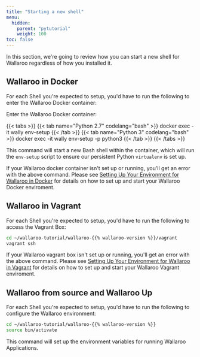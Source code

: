 ```yaml
---
title: "Starting a new shell"
menu:
  hidden:
    parent: "pytutorial"
    weight: 100
toc: false
---
```

In this section, we're going to review how you can start a new shell for Wallaroo regardless of how you installed it.

## Wallaroo in Docker

For each Shell you're expected to setup, you'd have to run the following to enter the Wallaroo Docker container:

Enter the Wallaroo Docker container:

{{< tabs >}}
{{< tab name="Python 2.7" codelang="bash" >}}
docker exec -it wally env-setup
{{< /tab >}}
{{< tab name="Python 3" codelang="bash" >}}
docker exec -it wally env-setup -p python3
{{< /tab >}}
{{< /tabs >}}


This command will start a new Bash shell within the container, which will run the `env-setup` script to ensure our persistent Python `virtualenv` is set up.

If your Wallaroo docker container isn't set up or running, you'll get an error with the above command. Please see [Setting Up Your Environment for Wallaroo in Docker](/python-installation/python-docker-installation-guide/) for details on how to set up and start your Wallaroo Docker enviroment.

## Wallaroo in Vagrant

For each Shell you're expected to setup, you'd have to run the following to access the Vagrant Box:

```bash
cd ~/wallaroo-tutorial/wallaroo-{{% wallaroo-version %}}/vagrant
vagrant ssh
```

If your Wallaroo vagrant box isn't set up or running, you'll get an error with the above command. Please see [Setting Up Your Environment for Wallaroo in Vagrant](/python-installation/python-vagrant-installation-guide/) for details on how to set up and start your Wallaroo Vagrant enviroment.

## Wallaroo from source and Wallaroo Up

For each Shell you're expected to setup, you'd have to run the following to configure the Wallaroo environment:

```bash
cd ~/wallaroo-tutorial/wallaroo-{{% wallaroo-version %}}
source bin/activate
```

This command will set up the environment variables for running Wallaroo Applications.
